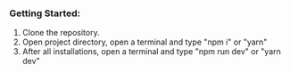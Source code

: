 ### Getting Started:

1. Clone the repository.
2. Open project directory, open a terminal and type "npm i" or "yarn"
3. After all installations, open a terminal and type "npm run dev" or "yarn dev"

